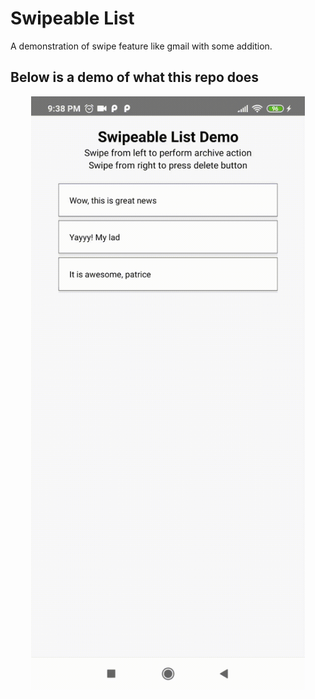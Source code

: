 # Swipeable List
A demonstration of swipe feature like gmail with some addition.

## Below is a demo of what this repo does
<img src="https://github.com/hurali97/swipeableList/blob/master/swipeableList.gif" width="700px" height="950px" style="object-fit: contain;" />

